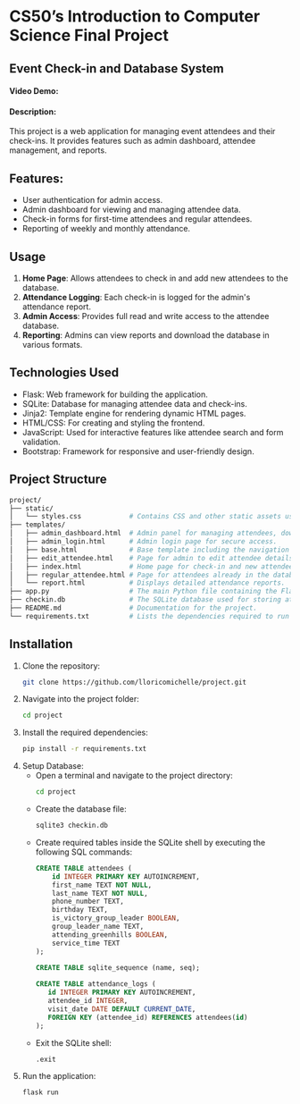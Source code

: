 # CS50’s Introduction to Computer Science Final Project 

## Event Check-in and Database System
#### Video Demo: <URL HERE>
#### Description: 
This project is a web application for managing event attendees and their check-ins. It provides features such as admin dashboard, attendee management, and reports.

## Features:
- User authentication for admin access.
- Admin dashboard for viewing and managing attendee data.
- Check-in forms for first-time attendees and regular attendees.
- Reporting of weekly and monthly attendance.

## Usage
1. **Home Page**: Allows attendees to check in and add new attendees to the database.
2. **Attendance Logging**: Each check-in is logged for the admin's attendance report.
3. **Admin Access**: Provides full read and write access to the attendee database.
4. **Reporting**: Admins can view reports and download the database in various formats.

## Technologies Used
- Flask: Web framework for building the application.
- SQLite: Database for managing attendee data and check-ins.
- Jinja2: Template engine for rendering dynamic HTML pages.
- HTML/CSS: For creating and styling the frontend.
- JavaScript: Used for interactive features like attendee search and form validation.
- Bootstrap: Framework for responsive and user-friendly design.

## Project Structure
   ```bash
   project/  
   ├── static/  
   │   └── styles.css            # Contains CSS and other static assets used for styling and enhanced visual presentation of the application.  
   ├── templates/  
   │   ├── admin_dashboard.html  # Admin panel for managing attendees, downloading database as Excel, and viewing reports.  
   │   ├── admin_login.html      # Admin login page for secure access.  
   │   ├── base.html             # Base template including the navigation bar for the entire application.  
   │   ├── edit_attendee.html    # Page for admin to edit attendee details.  
   │   ├── index.html            # Home page for check-in and new attendee addition.  
   │   ├── regular_attendee.html # Page for attendees already in the database to check-in.  
   │   └── report.html           # Displays detailed attendance reports.  
   ├── app.py                    # The main Python file containing the Flask application and routes.
   ├── checkin.db                # The SQLite database used for storing attendee information and event data.
   ├── README.md                 # Documentation for the project.  
   └── requirements.txt          # Lists the dependencies required to run the application.
   ```

## Installation
1. Clone the repository:
   ```bash
   git clone https://github.com/lloricomichelle/project.git

2. Navigate into the project folder:
   ```bash
   cd project

3. Install the required dependencies:
   ```bash
   pip install -r requirements.txt
   
4. Setup Database:
   - Open a terminal and navigate to the project directory:
     ```bash
     cd project

   - Create the database file:
     ```bash
     sqlite3 checkin.db   

   - Create required tables inside the SQLite shell by executing the following SQL commands:
     ```sql
     CREATE TABLE attendees (
         id INTEGER PRIMARY KEY AUTOINCREMENT,
         first_name TEXT NOT NULL,
         last_name TEXT NOT NULL,
         phone_number TEXT,
         birthday TEXT,
         is_victory_group_leader BOOLEAN,
         group_leader_name TEXT,
         attending_greenhills BOOLEAN,
         service_time TEXT
     );
   
     CREATE TABLE sqlite_sequence (name, seq);
      
     CREATE TABLE attendance_logs (
        id INTEGER PRIMARY KEY AUTOINCREMENT,
        attendee_id INTEGER,
        visit_date DATE DEFAULT CURRENT_DATE,
        FOREIGN KEY (attendee_id) REFERENCES attendees(id)
     );

   - Exit the SQLite shell:
     ```bash
     .exit

6. Run the application:
   ```bash
   flask run
